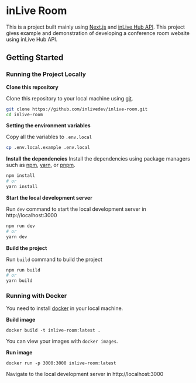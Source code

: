 # inLive Room
This is a project built mainly using [Next.js](https://nextjs.org/) and [inLive Hub API](https://inlive.app/realtime-interactive/). This project gives example and demonstration of developing a conference room website using inLive Hub API.

## Getting Started

### Running the Project Locally

**Clone this repository**

Clone this repository to your local machine using [git](https://git-scm.com).
```bash
git clone https://github.com/inlivedev/inlive-room.git
cd inlive-room
```

**Setting the environment variables**

Copy all the variables to `.env.local`
```bash
cp .env.local.example .env.local
```

**Install the dependencies**
Install the dependencies using package managers such as [npm](https://www.npmjs.com/package/@inlivedev/inlive-js-sdk), [yarn](https://yarnpkg.com/package/@inlivedev/inlive-js-sdk), or [pnpm](https://pnpm.io).
```bash
npm install
# or
yarn install
```

**Start the local development server**

Run `dev` command to start the local development server in http://localhost:3000

```bash
npm run dev
# or
yarn dev
```

**Build the project**

Run `build` command to build the project
```bash
npm run build
# or
yarn build
```

### Running with Docker

You need to install [docker](https://docs.docker.com/get-docker/) in your local machine.

**Build image**
```
docker build -t inlive-room:latest .
```

You can view your images with `docker images`.

**Run image**
```
docker run -p 3000:3000 inlive-room:latest
```

Navigate to the local development server in http://localhost:3000
